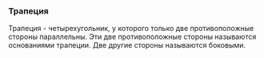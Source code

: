 ### Трапеция
Трапеция - четырехугольник, у которого только две противоположные стороны параллельны. Эти две противоположные стороны называются основаниями трапеции. Две другие стороны называются боковыми.
